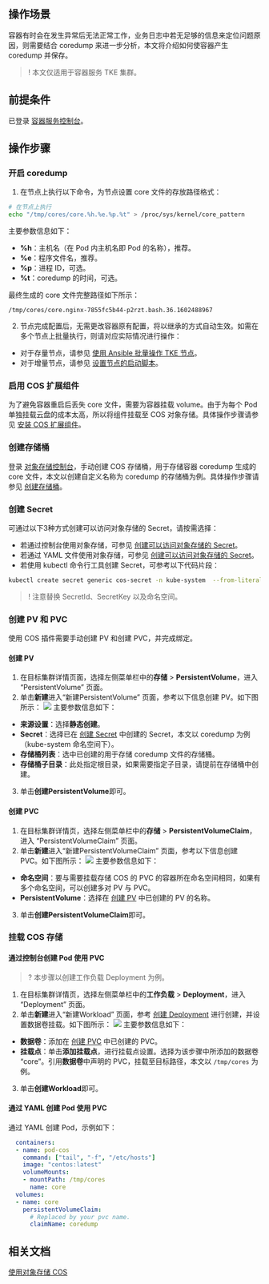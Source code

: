## 操作场景
容器有时会在发生异常后无法正常工作，业务日志中若无足够的信息来定位问题原因，则需要结合 coredump 来进一步分析，本文将介绍如何使容器产生 coredump 并保存。  

>! 本文仅适用于容器服务 TKE 集群。  

## 前提条件 
已登录 [容器服务控制台](https://console.cloud.tencent.com/tke2)。  

## 操作步骤
### 开启 coredump
1. 在节点上执行以下命令，为节点设置 core 文件的存放路径格式：
``` bash
# 在节点上执行
echo "/tmp/cores/core.%h.%e.%p.%t" > /proc/sys/kernel/core_pattern
``` 
 主要参数信息如下：
 - **%h**：主机名（在 Pod 内主机名即 Pod 的名称），推荐。  
 - **%e**：程序文件名，推荐。  
 - **%p**：进程 ID，可选。  
 - **%t**：coredump 的时间，可选。  

 最终生成的 core 文件完整路径如下所示：
```
/tmp/cores/core.nginx-7855fc5b44-p2rzt.bash.36.1602488967
```
2. 节点完成配置后，无需更改容器原有配置，将以继承的方式自动生效。如需在多个节点上批量执行，则请对应实际情况进行操作：
 - 对于存量节点，请参见 [使用 Ansible 批量操作 TKE 节点](https://cloud.tencent.com/document/product/457/48973)。  
 - 对于增量节点，请参见 [设置节点的启动脚本](https://cloud.tencent.com/document/product/457/32206)。  

### 启用 COS 扩展组件
为了避免容器重启后丢失 core 文件，需要为容器挂载 volume。由于为每个 Pod 单独挂载云盘的成本太高，所以将组件挂载至 COS 对象存储。具体操作步骤请参见 [安装 COS 扩展组件](https://cloud.tencent.com/document/product/457/40934#.E5.AE.89.E8.A3.85-cos-.E6.89.A9.E5.B1.95.E7.BB.84.E4.BB.B6)。  

### 创建存储桶

登录 [对象存储控制台](https://console.cloud.tencent.com/cos5/bucket)，手动创建 COS 存储桶，用于存储容器 coredump 生成的 core 文件，本文以创建自定义名称为 coredump 的存储桶为例。具体操作步骤请参见 [创建存储桶](https://cloud.tencent.com/document/product/457/44232#.E5.88.9B.E5.BB.BA.E5.AD.98.E5.82.A8.E6.A1.B6.3Ca-id.3D.22creatbucket.22.3E.3C.2Fa.3E)。  

### 创建 Secret[](id:secret)
可通过以下3种方式创建可以访问对象存储的 Secret，请按需选择：
- 若通过控制台使用对象存储，可参见 [创建可以访问对象存储的 Secret](https://cloud.tencent.com/document/product/457/44232#.E9.80.9A.E8.BF.87.E6.8E.A7.E5.88.B6.E5.8F.B0.E4.BD.BF.E7.94.A8.E5.AF.B9.E8.B1.A1.E5.AD.98.E5.82.A8)。  
- 若通过 YAML 文件使用对象存储，可参见 [创建可以访问对象存储的 Secret](https://cloud.tencent.com/document/product/457/44232#.E9.80.9A.E8.BF.87-yaml-.E6.96.87.E4.BB.B6.E4.BD.BF.E7.94.A8.E5.AF.B9.E8.B1.A1.E5.AD.98.E5.82.A8)。  
- 若使用 kubectl 命令行工具创建 Secret，可参考以下代码片段：
``` bash
kubectl create secret generic cos-secret -n kube-system  --from-literal=SecretId=AKI*****************lV --from-literal=SecretKey=paQ9***************sZF
```
>! 注意替换 SecretId、SecretKey 以及命名空间。  

### 创建 PV 和 PVC

使用 COS 插件需要手动创建 PV 和创建 PVC，并完成绑定。  
#### 创建 PV[](id:pv)
1. 在目标集群详情页面，选择左侧菜单栏中的**存储** > **PersistentVolume**，进入 “PersistentVolume” 页面。  
2. 单击**新建**进入“新建PersistentVolume” 页面，参考以下信息创建 PV。如下图所示：
![](https://main.qcloudimg.com/raw/d2301b77ad197f86f9131656d5e5339b.png)
主要参数信息如下：
 - **来源设置**：选择**静态创建**。  
 - **Secret**：选择已在 [创建 Secret](#secret) 中创建的 Secret，本文以 coredump 为例（kube-system 命名空间下）。  
 - **存储桶列表**：选中已创建的用于存储 coredump 文件的存储桶。  
 - **存储桶子目录**：此处指定根目录，如果需要指定子目录，请提前在存储桶中创建。  
3. 单击**创建PersistentVolume**即可。  


#### 创建 PVC[](id:pvc)
1. 在目标集群详情页，选择左侧菜单栏中的**存储** > **PersistentVolumeClaim**，进入 “PersistentVolumeClaim” 页面。  
2. 单击**新建**进入“新建PersistentVolumeClaim” 页面，参考以下信息创建 PVC。如下图所示：
![](https://main.qcloudimg.com/raw/b8e1a09f37a34264a8b251c0362d43a8.png)
主要参数信息如下：
 - **命名空间**：要与需要挂载存储 COS 的 PVC 的容器所在命名空间相同，如果有多个命名空间，可以创建多对 PV 与 PVC。  
 - **PersistentVolume**：选择在 [创建 PV](#pv) 中已创建的 PV 的名称。  
3. 单击**创建PersistentVolumeClaim**即可。  


### 挂载 COS 存储

#### 通过控制台创建 Pod 使用 PVC
>? 本步骤以创建工作负载 Deployment 为例。  
>
1. 在目标集群详情页，选择左侧菜单栏中的**工作负载** > **Deployment**，进入 “Deployment” 页面。  
2. 单击**新建**进入“新建Workload” 页面，参考 [创建 Deployment](https://cloud.tencent.com/document/product/457/31705#.E5.88.9B.E5.BB.BA-deployment) 进行创建，并设置数据卷挂载。如下图所示：
![](https://main.qcloudimg.com/raw/f63720106568c9eff4a263e4572ae9d9.png)
主要参数信息如下：
 - **数据卷**：添加在 [创建 PVC](#pvc) 中已创建的 PVC。  
 - **挂载点**：单击**添加挂载点**，进行挂载点设置。选择为该步骤中所添加的数据卷 “core”。引用**数据卷**中声明的 PVC，挂载至目标路径，本文以 `/tmp/cores` 为例。  
3. 单击**创建Workload**即可。  


#### 通过 YAML 创建 Pod 使用 PVC
通过 YAML 创建 Pod，示例如下：
``` yaml
  containers:
  - name: pod-cos
    command: ["tail", "-f", "/etc/hosts"]
    image: "centos:latest"
    volumeMounts:
    - mountPath: /tmp/cores
      name: core
  volumes:
  - name: core
    persistentVolumeClaim:
      # Replaced by your pvc name.
      claimName: coredump
```

## 相关文档

[使用对象存储 COS](https://cloud.tencent.com/document/product/457/44232)
